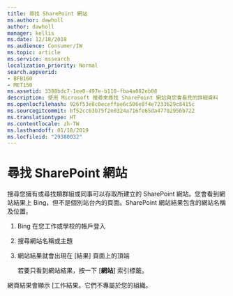 ```yaml
---
title: 尋找 SharePoint 網站
ms.author: dawholl
author: dawholl
manager: kellis
ms.date: 12/18/2018
ms.audience: Consumer/IW
ms.topic: article
ms.service: mssearch
localization_priority: Normal
search.appverid:
- BFB160
- MET150
ms.assetid: 3388bdc7-1ee0-497e-b110-fba4a082eb08
description: 使用 Microsoft 搜尋來尋找 SharePoint 網站與您會看見的詳細資料
ms.openlocfilehash: 926f53e8c0eceffae6c506e8f4e7233629c8415c
ms.sourcegitcommit: bf52cc63b75f2e0324a716fe65da47702956b722
ms.translationtype: HT
ms.contentlocale: zh-TW
ms.lasthandoff: 01/18/2019
ms.locfileid: "29380032"
---
```

# <a name="find-sharepoint-sites"></a>尋找 SharePoint 網站

搜尋您擁有或尋找類群組或同事可以存取所建立的 SharePoint 網站。您會看到網站結果上 Bing，但不是個別站台內的頁面。SharePoint 網站結果包含的網站名稱及位置。
  
1. Bing 在您工作或學校的帳戶登入
    
2. 搜尋網站名稱或主題
    
3. 網站結果就會出現在 [結果] 頁面上的頂端
    
    若要只看到網站結果，按一下 [**網站**] 索引標籤。 
    
網頁結果會顯示 [工作結果。它們不專屬於您的組織。

  

